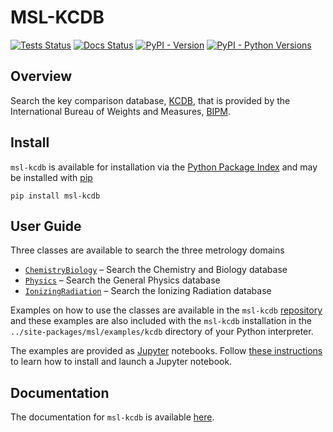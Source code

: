 # MSL-KCDB

[![Tests Status](https://github.com/MSLNZ/msl-kcdb/actions/workflows/tests.yml/badge.svg)](https://github.com/MSLNZ/msl-kcdb/actions/workflows/tests.yml)
[![Docs Status](https://github.com/MSLNZ/msl-kcdb/actions/workflows/docs.yml/badge.svg)](https://github.com/MSLNZ/msl-kcdb/actions/workflows/docs.yml)
[![PyPI - Version](https://img.shields.io/pypi/v/msl-kcdb?logo=pypi&logoColor=gold&label=PyPI&color=blue)](https://pypi.org/project/msl-kcdb/)
[![PyPI - Python Versions](https://img.shields.io/pypi/pyversions/msl-kcdb.svg?logo=python&label=Python&logoColor=gold)](https://pypi.org/project/msl-kcdb/)

## Overview
Search the key comparison database, [KCDB](https://www.bipm.org/kcdb/), that is provided by the International Bureau of Weights and Measures, [BIPM](https://www.bipm.org/en/).

## Install
`msl-kcdb` is available for installation via the [Python Package Index](https://pypi.org/) and may be installed with [pip](https://pip.pypa.io/en/stable/)

```console
pip install msl-kcdb
```

## User Guide
Three classes are available to search the three metrology domains

* [`ChemistryBiology`](https://mslnz.github.io/msl-kcdb/latest/api/chemistry_biology/) &ndash; Search the Chemistry and Biology database
* [`Physics`](https://mslnz.github.io/msl-kcdb/latest/api/general_physics/) &ndash; Search the General Physics database
* [`IonizingRadiation`](https://mslnz.github.io/msl-kcdb/latest/api/ionizing_radiation/) &ndash; Search the Ionizing Radiation database

Examples on how to use the classes are available in the `msl-kcdb` [repository](https://github.com/MSLNZ/msl-kcdb/tree/main/src/msl/examples/kcdb) and these examples are also included with the `msl-kcdb` installation in the `../site-packages/msl/examples/kcdb` directory of your Python interpreter.

The examples are provided as [Jupyter](https://jupyter.org/) notebooks. Follow [these instructions](https://jupyter.org/install) to learn how to install and launch a Jupyter notebook.

## Documentation
The documentation for `msl-kcdb` is available [here](https://mslnz.github.io/msl-kcdb/).
